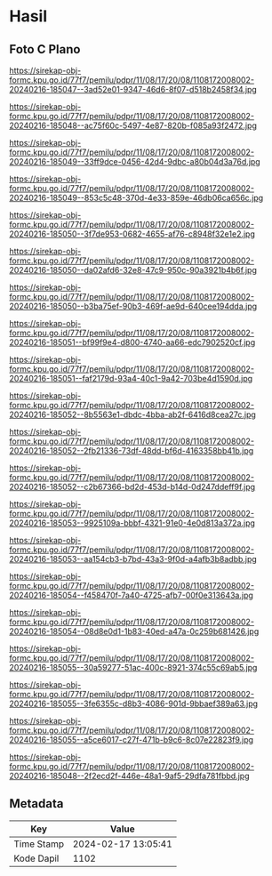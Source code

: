 # Hasil

## Foto C Plano

https://sirekap-obj-formc.kpu.go.id/77f7/pemilu/pdpr/11/08/17/20/08/1108172008002-20240216-185047--3ad52e01-9347-46d6-8f07-d518b2458f34.jpg

https://sirekap-obj-formc.kpu.go.id/77f7/pemilu/pdpr/11/08/17/20/08/1108172008002-20240216-185048--ac75f60c-5497-4e87-820b-f085a93f2472.jpg

https://sirekap-obj-formc.kpu.go.id/77f7/pemilu/pdpr/11/08/17/20/08/1108172008002-20240216-185049--33ff9dce-0456-42d4-9dbc-a80b04d3a76d.jpg

https://sirekap-obj-formc.kpu.go.id/77f7/pemilu/pdpr/11/08/17/20/08/1108172008002-20240216-185049--853c5c48-370d-4e33-859e-46db06ca656c.jpg

https://sirekap-obj-formc.kpu.go.id/77f7/pemilu/pdpr/11/08/17/20/08/1108172008002-20240216-185050--3f7de953-0682-4655-af76-c8948f32e1e2.jpg

https://sirekap-obj-formc.kpu.go.id/77f7/pemilu/pdpr/11/08/17/20/08/1108172008002-20240216-185050--da02afd6-32e8-47c9-950c-90a3921b4b6f.jpg

https://sirekap-obj-formc.kpu.go.id/77f7/pemilu/pdpr/11/08/17/20/08/1108172008002-20240216-185050--b3ba75ef-90b3-469f-ae9d-640cee194dda.jpg

https://sirekap-obj-formc.kpu.go.id/77f7/pemilu/pdpr/11/08/17/20/08/1108172008002-20240216-185051--bf99f9e4-d800-4740-aa66-edc7902520cf.jpg

https://sirekap-obj-formc.kpu.go.id/77f7/pemilu/pdpr/11/08/17/20/08/1108172008002-20240216-185051--faf2179d-93a4-40c1-9a42-703be4d1590d.jpg

https://sirekap-obj-formc.kpu.go.id/77f7/pemilu/pdpr/11/08/17/20/08/1108172008002-20240216-185052--8b5563e1-dbdc-4bba-ab2f-6416d8cea27c.jpg

https://sirekap-obj-formc.kpu.go.id/77f7/pemilu/pdpr/11/08/17/20/08/1108172008002-20240216-185052--2fb21336-73df-48dd-bf6d-4163358bb41b.jpg

https://sirekap-obj-formc.kpu.go.id/77f7/pemilu/pdpr/11/08/17/20/08/1108172008002-20240216-185052--c2b67366-bd2d-453d-b14d-0d247ddeff9f.jpg

https://sirekap-obj-formc.kpu.go.id/77f7/pemilu/pdpr/11/08/17/20/08/1108172008002-20240216-185053--9925109a-bbbf-4321-91e0-4e0d813a372a.jpg

https://sirekap-obj-formc.kpu.go.id/77f7/pemilu/pdpr/11/08/17/20/08/1108172008002-20240216-185053--aa154cb3-b7bd-43a3-9f0d-a4afb3b8adbb.jpg

https://sirekap-obj-formc.kpu.go.id/77f7/pemilu/pdpr/11/08/17/20/08/1108172008002-20240216-185054--f458470f-7a40-4725-afb7-00f0e313643a.jpg

https://sirekap-obj-formc.kpu.go.id/77f7/pemilu/pdpr/11/08/17/20/08/1108172008002-20240216-185054--08d8e0d1-1b83-40ed-a47a-0c259b681426.jpg

https://sirekap-obj-formc.kpu.go.id/77f7/pemilu/pdpr/11/08/17/20/08/1108172008002-20240216-185055--30a59277-51ac-400c-8921-374c55c69ab5.jpg

https://sirekap-obj-formc.kpu.go.id/77f7/pemilu/pdpr/11/08/17/20/08/1108172008002-20240216-185055--3fe6355c-d8b3-4086-901d-9bbaef389a63.jpg

https://sirekap-obj-formc.kpu.go.id/77f7/pemilu/pdpr/11/08/17/20/08/1108172008002-20240216-185055--a5ce6017-c27f-471b-b9c6-8c07e22823f9.jpg

https://sirekap-obj-formc.kpu.go.id/77f7/pemilu/pdpr/11/08/17/20/08/1108172008002-20240216-185048--2f2ecd2f-446e-48a1-9af5-29dfa781fbbd.jpg


## Metadata

| Key        | Value               |
| ---------- | ------------------- |
| Time Stamp | 2024-02-17 13:05:41 |
| Kode Dapil | 1102                |



